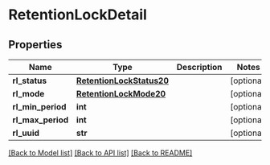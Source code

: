 # RetentionLockDetail

## Properties
Name | Type | Description | Notes
------------ | ------------- | ------------- | -------------
**rl_status** | [**RetentionLockStatus20**](RetentionLockStatus20.md) |  | [optional] 
**rl_mode** | [**RetentionLockMode20**](RetentionLockMode20.md) |  | [optional] 
**rl_min_period** | **int** |  | [optional] 
**rl_max_period** | **int** |  | [optional] 
**rl_uuid** | **str** |  | [optional] 

[[Back to Model list]](../README.md#documentation-for-models) [[Back to API list]](../README.md#documentation-for-api-endpoints) [[Back to README]](../README.md)



